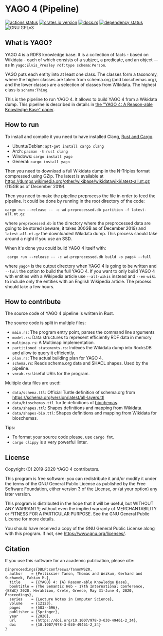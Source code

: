 YAGO 4 (Pipeline)
=================

[![actions status][1]][2] [![crates.io version][3]][4] [![docs.rs][5]][6] [![dependency status][7]][8] ![GNU GPLv3][gpl-logo]


## What is YAGO?

YAGO 4 is a RDFS knowledge base. It is a collection of facts - based on Wikidata - each of which consists of a subject, a predicate, and an object — as in `yago:Elvis_Presley rdf:type schema:Person`.

YAGO puts each entity into at least one class. The classes form a taxonomy, where the higher classes are taken from schema.org (and bioschemas.org), and the lower classes are a selection of classes from Wikidata. The highest class is `schema:Thing`.

This is the pipeline to run YAGO 4. It allows to build YAGO 4 from a Wikidata dump. This pipeline is described in details in [the "YAGO 4: A Reason-able Knowledge Base" paper](https://suchanek.name/work/publications/eswc-2020-yago.pdf).


## How to run
To install and compile it you need to have installed Clang, [Rust and Cargo](https://www.rust-lang.org/tools/install).

* Ubuntu/Debian: `apt-get install cargo clang`
* Arch: `pacman -S rust clang`
* Windows: `cargo install yago`
* General: `cargo install yago`

Then you need to download a full Wikidata dump in the N-Triples format compressed using GZip. The latest is available at
https://dumps.wikimedia.org/other/wikibase/wikidatawiki/latest-all.nt.gz
(115GB as of December 2019).

Then you need to make the pipeline preprocess the file in order to feed the pipeline.
It could be done by running in the root directory of the code:

```cargo run --release -- -c wd-preprocessed.db partition -f latest-all.nt.gz```

where `preprocessed.db` is the directory where the preprocessed data are going to be stored
(beware, it takes 300GB as of December 2019) and `latest-all.nt.gz` the downloaded Wikidata dump.
This process should take around a night if you use an SSD.

When it's done you could build YAGO 4 itself with:

``` cargo run --release -- -c wd-preprocessed.db build -o yago4 --full```

where `yago4` is the output directory when YAGO 4 is going to be written
and `--full` the option to build the full YAGO 4.
If you want to only build YAGO 4 with entities with a Wikipedia article use `--all-wikis` instead
and `--en-wiki` to include only the entities with an English Wikipedia article.
The process should take a few hours.


## How to contribute

The source code of YAGO 4 pipeline is written in Rust.

The source code is split in multiple files:
* `main.rs`: The program entry point, parses the command line arguments
* `model.rs`: Data structures to represent efficiently RDF data in memory
* `multimap.rs`: A Multimap implementation.
* `partitioned_statements.rs`: Indexes the Wikidata dump into RocksDB and allow to query it efficiently.
* `plan.rs`: The actual building plan for YAGO 4.
* `schema.rs`: Reads schema.org data and SHACL shapes. Used by the pipeline.
* `vocab.rs`: Useful URIs for the program.

Multiple data files are used:
* `data/schema.ttl`: Official Turtle definition of schema.org from https://schema.org/version/latest/all-layers.ttl
* `data/bioschemas.ttl` Turtle definitions of [biochemas](https://bioschemas.org/).
* `data/shapes.ttl`: Shapes definitions and mapping from Wikidata.
* `data/shapes-bio.ttl`: Shapes definitions and mapping from Wikidata for bioschemas.


Tips:
* To format your source code please, use `cargo fmt`.
* `cargo clippy` is a very powerful linter.


## License

Copyright (C) 2019-2020 YAGO 4 contributors.

This program is free software: you can redistribute it and/or modify it under the terms of the GNU General Public License as published by the Free Software Foundation, either version 3 of the License, or (at your option) any later version.

This program is distributed in the hope that it will be useful, but WITHOUT ANY WARRANTY; without even the implied warranty of MERCHANTABILITY or FITNESS FOR A PARTICULAR PURPOSE.  See the GNU General Public License for more details.

You should have received a copy of the GNU General Public License along with this program.  If not, see <https://www.gnu.org/licenses/>.

## Citation

If you use this software for an academic publication, please cite:
```
@inproceedings{DBLP:conf/esws/TanonWS20,
  author    = {Pellissier Tanon, Thomas and Weikum, Gerhard and Suchanek, Fabian M.},
  title     = {{YAGO} 4: {A} Reason-able Knowledge Base},
  booktitle = {The Semantic Web - 17th International Conference, {ESWC} 2020, Heraklion, Crete, Greece, May 31-June 4, 2020, Proceedings},
  series    = {Lecture Notes in Computer Science},
  volume    = {12123},
  pages     = {583--596},
  publisher = {Springer},
  year      = {2020},
  url       = {https://doi.org/10.1007/978-3-030-49461-2_34},
  doi       = {10.1007/978-3-030-49461-2_34}
}
```

[1]: https://github.com/yago-naga/yago4/workflows/build/badge.svg
[2]: https://github.com/yago-naga/yago4/actions
[3]: https://img.shields.io/crates/v/yago.svg?style=flat-square
[4]: https://crates.io/crates/yago
[5]: https://docs.rs/yago/badge.svg
[6]: https://docs.rs/yago/latest/
[7]: https://deps.rs/repo/github/yago-naga/yago4/status.svg
[8]: https://deps.rs/repo/github/yago-naga/yago4
[gpl-logo]: https://img.shields.io/github/license/yago-naga/yago4
